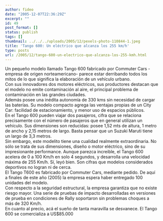 ```yaml
---
author: fideo
date: "2005-12-07T22:36:29Z"
excerpt: ""
id: 49
post_format: []
status: publish
tags: []
thumbnail: ../../../uploads/2005/12/pexels-photo-110844-1.jpeg
title: 'Tango 600: Un eléctrico que alcanza los 255 km/h'
type: posts
url: /2005/12/tango-600-un-electrico-que-alcanza-los-255-kmh.html
---
```

Un pequeño modelo llamado Tango 600 fabricado por Commuter Cars -empresa de origen norteamericano- parece estar derribando todos los mitos de lo que significa la elaboración de un vehículo urbano.  
Con sus innovadores dos motores eléctricos, sus productores destacan que el modelo no emite contaminación al aire, el principal problema de contaminación en las grandes ciudades.  
Además posee una inédita autonomía de 330 kms sin necesidad de cargar las baterías. Su modelo compacto agrega las ventajas propias de un City Car: facilidad de estacionamiento, y menor uso de espacios públicos.  
En el Tango 600 pueden viajar dos pasajeros, cifra que se relaciona precisamente con el número de pasajeros que en general utilizan un vehículo. Sus dimensiones son reducidas: posee 1,52 mts de altura, 1 metro de ancho y 2,15 metros de largo. Basta pensar que un Suzuki Maruti tiene un largo de 3,3 metros.  
Sin embargo, este modelito tiene una cualidad realmente extraordinaria. No sólo se trata de sus dimensiones, diseño o motor eléctrico, sino de su impresionante performance. Aunque parezca increible, el Tango 600 acelera de 0 a 100 Km/h en solo 4 segundos, y desarrolla una velocidad máxima de 255 Km/h. Sí, leyó bien. Son cifras que modelos considerados deportivos no logran ni de cerca.  
El Tango T600 es fabricado por Commuter Cars, mediante pedido. De aquí a finales de este año (2005) la empresa espera haber entregado 100 unidades del modelo.  
Con respecto a la seguridad estructural, la empresa garantiza que no existe riesgo mayor. Una serie de pruebas de impacto desarrolladas en versiones de prueba en condiciones de Rally soportaron sin problemas choques a más de 320 Km/h.  
En cuanto al precio, acá el sueño de tanta maravilla se desvanece. El Tango 600 se comercializa a US$85.000
